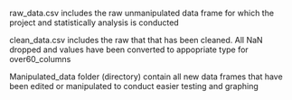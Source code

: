 
raw_data.csv includes the raw unmanipulated data frame for which the project and statistically analysis is conducted

clean_data.csv includes the raw that that has been cleaned. All NaN dropped and values have been converted to appopriate type for over60_columns

Manipulated_data folder (directory) contain all new data frames that have been edited or manipulated to conduct easier testing and graphing
